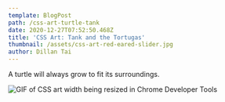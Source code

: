 ```yaml
---
template: BlogPost
path: /css-art-turtle-tank
date: 2020-12-27T07:52:50.468Z
title: 'CSS Art: Tank and the Tortugas'
thumbnail: /assets/css-art-red-eared-slider.jpg
author: Dillan Tai
---
```

A turtle will always grow to fit its surroundings.

![GIF of CSS art width being resized in Chrome Developer Tools](/assets/turtle-tank-resizing.gif)
